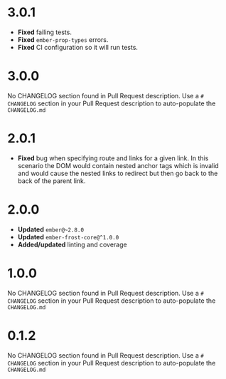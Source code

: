 # 3.0.1

* **Fixed** failing tests.
* **Fixed** `ember-prop-types` errors.
* **Fixed** CI configuration so it will run tests.

# 3.0.0
No CHANGELOG section found in Pull Request description.
Use a `# CHANGELOG` section in your Pull Request description to auto-populate the `CHANGELOG.md`

# 2.0.1

* **Fixed** bug when specifying route and links for a given link. In this scenario the DOM would contain nested anchor tags which is invalid and would cause the nested links to redirect but then go back to the back of the parent link.

# 2.0.0
* **Updated** `ember@~2.8.0`
* **Updated** `ember-frost-core@^1.0.0`
* **Added/updated** linting and coverage

# 1.0.0
No CHANGELOG section found in Pull Request description.
Use a `# CHANGELOG` section in your Pull Request description to auto-populate the `CHANGELOG.md`

# 0.1.2
No CHANGELOG section found in Pull Request description.
Use a `# CHANGELOG` section in your Pull Request description to auto-populate the `CHANGELOG.md`

